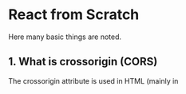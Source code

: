 # React from Scratch

Here many basic things are noted.

## 1. What is crossorigin (CORS)

The crossorigin attribute is used in HTML (mainly in <script>, <img>, and <link> elements) to handle cross-origin requests. It controls how browsers handle requests for resources from different origins (domains, protocols, or ports).
## Values of crossorigin

| ``` Value ```            | ``` Description  ```                                                              |
| ----------------- | ------------------------------------------------------------------ |
| anonymous | Requests the resource without credentials (cookies, HTTP authentication, etc.). |
| use-credentials | Requests the resource with credentials (cookies, authentication, etc.). |
| (empty) | Behaves like anonymous by default.|

## 2. 📦 package.json vs. package-lock.json – Key Differences

| ``` Feature ```            | ``` package.json ```        | ``` package-lock.json ```|
| -------------------- | -------------------- | -------------------- |
| Purpose | Defines project dependencies, metadata, and scripts. | Locks exact versions of installed dependencies. |
| Contains | List of dependencies with version ranges (^ or ~). | Exact versions of dependencies & sub-dependencies.|
| Versioning | Allows flexible versioning (e.g., ^1.2.3). | Stores the exact installed version (e.g., 1.2.4). |
| Needed in Git?  | Yes, required to install dependencies. | Yes, for consistency across environments. |
| Editable by Hand?	| Yes, you can modify dependencies manually. | No, its auto-generated by npm install.|

#### 🎯 Main Difference
- ``` package.json ``` declares what your project needs.
- ``` package-lock.json ``` ensures everyone installs the same exact versions.

## 3. What is a Bundler?

A bundler is a tool that takes multiple JavaScript, CSS, images, and other assets, processes them, and combines them into a smaller number of optimized files. ```Webpack``` is one of the most popular bundlers.

#### 🎯 Why Do We Need a Bundler?

- ✅ Merges multiple files into one or a few optimized files.
- ✅ Minifies and compresses code to improve performance.
- ✅ Optimizes assets like images and CSS.
- ✅ Handles module dependencies (ES6 imports, CommonJS, etc.).

#### Other Popular Bundlers - 

- ```Vite``` (Faster, optimized for modern JavaScript frameworks like React & Vue)
- ```Parcel``` (Zero-config, great for simple projects)
- ```Rollup``` (Common for libraries & ES modules)